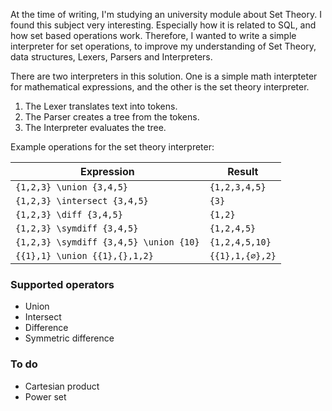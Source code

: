 At the time of writing, I'm studying an university module about Set Theory. I found this subject very interesting. Especially how it is related to SQL, and how set based operations work.
Therefore, I wanted to write a simple interpreter for set operations, to improve my understanding of Set Theory, data structures, Lexers, Parsers and Interpreters.

There are two interpreters in this solution. One is a simple math interpteter for mathematical expressions, and the other is the set theory interpreter.

1.  The Lexer translates text into tokens.
2.  The Parser creates a tree from the tokens.
3.  The Interpreter evaluates the tree.

Example operations for the set theory interpreter:

| Expression    | Result |
| -------- | ------- |
| `{1,2,3} \union {3,4,5}` | `{1,2,3,4,5}` |
| `{1,2,3} \intersect {3,4,5}` | `{3}` |
| `{1,2,3} \diff {3,4,5}` | `{1,2}` |
| `{1,2,3} \symdiff {3,4,5}` | `{1,2,4,5}` |
| `{1,2,3} \symdiff {3,4,5} \union {10}` | `{1,2,4,5,10}` |
|`{{1},1} \union {{1},{},1,2}`|`{{1},1,{∅},2}`|

<h3>Supported operators</h3>
<ul>
  <li>Union</li>
  <li>Intersect</li>
  <li>Difference</li>
  <li>Symmetric difference</li>
</ul>

<h3>To do</h3>
<ul>
  <li>Cartesian product</li>
  <li>Power set</li>
</ul>
